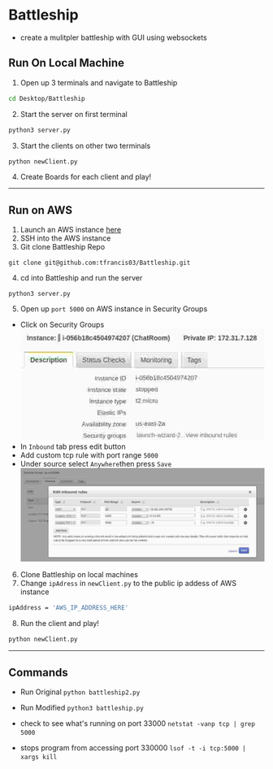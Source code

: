 # Battleship
- create a mulitpler battleship with GUI using websockets

## Run On Local Machine
1. Open up 3 terminals and navigate to Battleship
```bash
cd Desktop/Battleship
```
2. Start the server on first terminal
```bash
python3 server.py
```
3. Start the clients on other two terminals
```bash
python newClient.py
```
4. Create Boards for each client and play!

---
## Run on AWS
1. Launch an AWS instance [here](https://aws.amazon.com/getting-started/tutorials/launch-a-virtual-machine/?trk=gs_card)
2. SSH into the AWS instance
3. Git clone Battleship Repo
```
git clone git@github.com:tfrancis03/Battleship.git
```
4. cd into Battleship and run the server
```
python3 server.py
```
5. Open up `port 5000` on AWS instance in Security Groups
- Click on Security Groups
![Security Groups](/images/aws1.png)
- In `Inbound` tab press edit button
- Add custom tcp rule with port range `5000`
- Under source select `Anywhere`then press `Save`
![Custom TCP Rule](/images/aws1.jpg)

6. Clone Battleship on local machines
7. Change `ipAdress` in `newClient.py` to the public ip addess of AWS instance
```bash
ipAddress = 'AWS_IP_ADDRESS_HERE'
```
8. Run the client and play!
```bash
python newClient.py
```

---
## Commands
- Run Original 
`python battleship2.py`

- Run Modified
`python3 battleship.py`

- check to see what's running on port 33000
`netstat -vanp tcp | grep 5000`

- stops program from accessing port 330000
`lsof -t -i tcp:5000 | xargs kill`